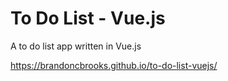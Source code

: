# To Do List - Vue.js
A to do list app written in Vue.js

https://brandoncbrooks.github.io/to-do-list-vuejs/
